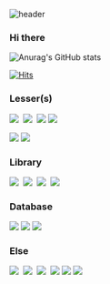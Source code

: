 ![header](https://capsule-render.vercel.app/api?type=rect&color=gradient&text=%20%20Lesser%20Panda%20%20&fontAlign=50&fontSize=30&textBg=true)

### Hi there

![Anurag's GitHub stats](https://github-readme-stats.vercel.app/api?username=dev-Lesser&show_icons=true&theme=radical)


[![Hits](https://hits.seeyoufarm.com/api/count/incr/badge.svg?url=https%3A%2F%2Fgithub.com%2Fdev-Lesser)](https://github.com/dev-Lesser)

### Lesser(s)
<img src="https://img.shields.io/badge/Python-3776AB?style=flat&amp;&logo=Python&logoColor=white"/></a>&nbsp;
<img src="https://img.shields.io/badge/Go-00ADD8?style=flat&amp;&logo=Go&logoColor=white"/></a>&nbsp;
<img src="https://camo.githubusercontent.com/c5df1204f5d67f012364465944cba6d3db0bd644ae75c8f366d973dc4448cff8/68747470733a2f2f696d672e736869656c64732e696f2f62616467652f4a6176615363726970742d4637444631453f7374796c653d666c6174266c6f676f3d4a617661536372697074266c6f676f436f6c6f723d626c61636b" data-canonical-src="https://img.shields.io/badge/JavaScript-F7DF1E?style=flat&amp;logo=JavaScript&amp;logoColor=black" style="max-width:100%;">
<img src="https://camo.githubusercontent.com/380928bec5f5533126b61bec31f253486e54dddf92ad0fc1a3633064920601c1/68747470733a2f2f696d672e736869656c64732e696f2f62616467652f4e6f64652e6a732d3333393933333f7374796c653d666c6174266c6f676f3d6e6f64652d646f742d6a73266c6f676f436f6c6f723d7768697465" data-canonical-src="https://img.shields.io/badge/Node.js-339933?style=flat&amp;logo=node-dot-js&amp;logoColor=white" style="max-width:100%;">



<!-- VueJS -->
<img src="https://camo.githubusercontent.com/e7585a6b211d30cc04286a2cb34341089c4daea1a70c32b2432c107598d0f3bd/68747470733a2f2f696d672e736869656c64732e696f2f62616467652f5675652e6a732d3446433038443f7374796c653d666c6174266c6f676f3d7675652d646f742d6a73266c6f676f436f6c6f723d7768697465" data-canonical-src="https://img.shields.io/badge/Vue.js-4FC08D?style=flat&amp;logo=vue-dot-js&amp;logoColor=white" style="max-width:100%;">
<!-- Vuetify -->
<img src="https://img.shields.io/badge/Vuetify-1867C0?style=flat&amp;&logo=Vuetify&logoColor=white"/></a>&nbsp;

### Library
<img src="https://img.shields.io/badge/TensorFlow-FF6F00?style=flat&amp;&logo=TensorFlow&logoColor=white"/></a>&nbsp;
<img src="https://img.shields.io/badge/FastAPI-009688?style=flat&amp;&logo=FastAPI&logoColor=white"/></a>&nbsp;
<img src="https://img.shields.io/badge/GraphQL-E434AA?style=flat&amp;&logo=GraphQL&logoColor=white"/></a>&nbsp;
<img src="https://img.shields.io/badge/Apollo-311C87?style=flat&amp;&logo=Apollo GraphQL&logoColor=white"/></a>&nbsp;


### Database
<img src="https://camo.githubusercontent.com/779f9a01c244fb737d351d3256288537428012c3cc755e70e7c5663afc1b7c01/68747470733a2f2f696d672e736869656c64732e696f2f62616467652f4d7953514c2d3434373941313f7374796c653d666c6174266c6f676f3d4d7953514c266c6f676f436f6c6f723d7768697465" data-canonical-src="https://img.shields.io/badge/MySQL-4479A1?style=flat&amp;logo=MySQL&amp;logoColor=white" style="max-width:100%;">
<img src="https://camo.githubusercontent.com/377c907f036096ac0277900cb95847b85c245ff5da3e0461aed9b9a75a2d5679/68747470733a2f2f696d672e736869656c64732e696f2f62616467652f506f737467726553514c2d3431363945313f7374796c653d666c6174266c6f676f3d506f737467726553514c266c6f676f436f6c6f723d7768697465" data-canonical-src="https://img.shields.io/badge/PostgreSQL-4169E1?style=flat&amp;logo=PostgreSQL&amp;logoColor=white" style="max-width:100%;">
<img src="https://img.shields.io/badge/MongoDB-47A248?style=flat&amp;&logo=MongoDB&logoColor=white"/></a>&nbsp;

### Else
<img src="https://img.shields.io/badge/Kafka-231F20?style=flat&amp;&logo=Apache Kafka&logoColor=white"/></a>&nbsp;
<img src="https://img.shields.io/badge/Elasticsearch-005571?style=flat&amp;&logo=Elasticsearch&logoColor=white"/></a>&nbsp;
<img src="https://img.shields.io/badge/NGINX-009639?style=flat&amp;&logo=NGINX&logoColor=white"/></a>&nbsp;
<img src="https://camo.githubusercontent.com/cd90923c1af3996af6ca91a49ef54423cc343e8fcafebeaf1374457f0c5a0dc0/68747470733a2f2f696d672e736869656c64732e696f2f62616467652f446f636b65722d3234393645443f7374796c653d666c6174266c6f676f3d446f636b6572266c6f676f436f6c6f723d7768697465" data-canonical-src="https://img.shields.io/badge/Docker-2496ED?style=flat&amp;logo=Docker&amp;logoColor=white" style="max-width:100%;">
<img src="https://camo.githubusercontent.com/493683d1e69c600dc04bb375ab588466c554471ea28f7326b390b5103c401058/68747470733a2f2f696d672e736869656c64732e696f2f62616467652f4769742d4630353033323f7374796c653d666c6174266c6f676f3d476974266c6f676f436f6c6f723d7768697465" data-canonical-src="https://img.shields.io/badge/Git-F05032?style=flat&amp;logo=Git&amp;logoColor=white" style="max-width:100%;">
<img src="https://img.shields.io/badge/AWS-232F3E?style=flat&amp;&logo=Amazon AWS&logoColor=white"/></a>&nbsp;
<!--
**dev-Lesser/dev-Lesser** is a ✨ _special_ ✨ repository because its `README.md` (this file) appears on your GitHub profile.

Here are some ideas to get you started:

- 🔭 I’m currently working on ...
- 🌱 I’m currently learning ...
- 👯 I’m looking to collaborate on ...
- 🤔 I’m looking for help with ...
- 💬 Ask me about ...
- 📫 How to reach me: ...
- 😄 Pronouns: ...
- ⚡ Fun fact: ...
-->
